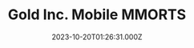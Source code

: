 ---
title: "Gold Inc. Mobile MMORTS"
date: 2023-10-20T01:26:31.000Z
externalUrl: "https://arbitrum.questbook.app/dashboard/?grantId=0xbf93fc6825b5e9ba9a3d7fcf3d14cdfcf3b4c734&proposalId=0x4de&chainId=10"
description: "About Us:,Sapphire Studios is a forward-thinking Indie game development company dedicated to creating sustainable, accessible, and innovative gaming experiences. Our mission is to craft games with dis"
askBy: Kyle Hornback
fundingAsk: "25000"
type: "Grant"
---
